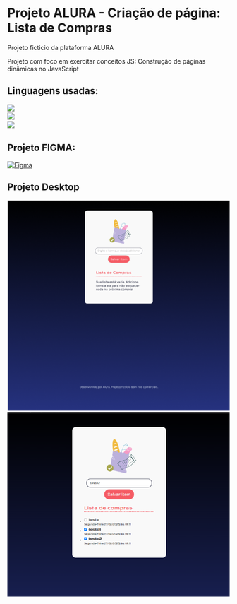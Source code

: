 <h1>Projeto ALURA - Criação de página: Lista de Compras</h1>
<p>Projeto ficticio da plataforma ALURA</p>
<p>Projeto com foco em exercitar conceitos JS: Construção de páginas dinâmicas no JavaScript</p>
<h2>Linguagens usadas:</h2>
<p>
 
<img src="https://img.shields.io/badge/JavaScript-F7DF1E?style=for-the-badge&logo=javascript&logoColor=black"> </br>
<img src="https://img.shields.io/badge/HTML5-E34F26?style=for-the-badge&logo=html5&logoColor=white"> </br>
<img src="https://img.shields.io/badge/CSS-239120?&style=for-the-badge&logo=css3&logoColor=white"> </br>

</p>


 
<h2>Projeto FIGMA:</h2>

[![Figma](https://img.icons8.com/color/22/000000/figma.png)](https://www.figma.com/design/QtW96TPE97jTKiTbl2ZNcD/JavaScript%3A-construindo-p%C3%A1ginas-din%C3%A2micas-%7C-Checklist?node-id=0-1&p=f&t=bcASzZp99xSh5sNy-0)

<h2>Projeto Desktop</h2>
<img src="https://github.com/danielcoosta1/Lista-de-Compras/blob/main/4299-javascript-projeto-base/img/desktop1.PNG?raw=true"> <img src="https://github.com/danielcoosta1/Lista-de-Compras/blob/main/4299-javascript-projeto-base/img/desktop2.PNG?raw=true">
